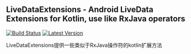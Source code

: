 LiveDataExtensions - Android LiveData Extensions for Kotlin, use like RxJava operators
--------------------------------------------------------------------------------------
[![Build Status](https://travis-ci.org/adibfara/Lives.svg?branch=master)](https://travis-ci.org/adibfara/Lives) [![Latest Version](https://img.shields.io/bintray/v/adibfara/lives/lives.svg?label=version)](https://github.com/adibfara/Lives)

LiveDataExtensions提供一些类似于RxJava操作符的kotlin扩展方法